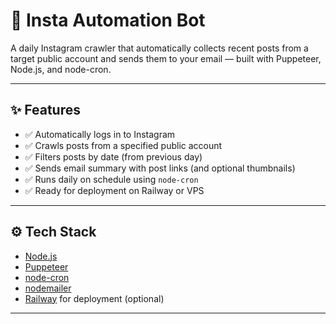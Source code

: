 # 📸 Insta Automation Bot

A daily Instagram crawler that automatically collects recent posts from a target public account and sends them to your email — built with Puppeteer, Node.js, and node-cron.

---

## ✨ Features

- ✅ Automatically logs in to Instagram
- ✅ Crawls posts from a specified public account
- ✅ Filters posts by date (from previous day)
- ✅ Sends email summary with post links (and optional thumbnails)
- ✅ Runs daily on schedule using `node-cron`
- ✅ Ready for deployment on Railway or VPS

---

## ⚙️ Tech Stack

- [Node.js](https://nodejs.org/)
- [Puppeteer](https://pptr.dev/)
- [node-cron](https://www.npmjs.com/package/node-cron)
- [nodemailer](https://nodemailer.com/about/)
- [Railway](https://railway.app/) for deployment (optional)

---
